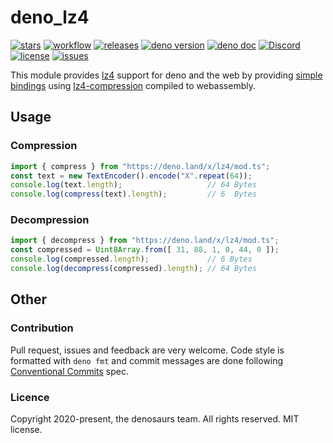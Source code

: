 # deno_lz4

[![stars](https://img.shields.io/github/stars/denosaurs/deno_lz4)](https://github.com/denosaurs/deno_lz4/stargazers)
[![workflow](https://img.shields.io/github/workflow/status/denosaurs/deno_lz4/ci)](https://github.com/denosaurs/deno_lz4/actions)
[![releases](https://img.shields.io/github/v/release/denosaurs/deno_lz4)](https://github.com/denosaurs/deno_lz4/releases/latest/)
[![deno version](https://img.shields.io/badge/deno-^1.0.2-informational)](https://github.com/denoland/deno)
[![deno doc](https://img.shields.io/badge/deno-doc-informational)](https://doc.deno.land/https/deno.land/x/deno_lz4/mod.ts)
[![Discord](https://img.shields.io/discord/713043818806509608)](https://discord.gg/shHG8vg)
[![license](https://img.shields.io/github/license/denosaurs/deno_lz4)](https://github.com/denosaurs/deno_lz4/blob/master/LICENSE)
[![issues](https://img.shields.io/github/issues/denosaurs/deno_lz4)](https://github.com/denosaurs/deno_lz4/issues)

This module provides [lz4](https://en.wikipedia.org/wiki/LZ4_(compression_algorithm)) support for deno and the web by providing [simple bindings](src/lib.rs) using [lz4-compression](https://github.com/johannesvollmer/lz4-compression-rs) compiled to webassembly.

## Usage

### Compression

```ts
import { compress } from "https://deno.land/x/lz4/mod.ts";
const text = new TextEncoder().encode("X".repeat(64));
console.log(text.length);                   // 64 Bytes
console.log(compress(text).length);         // 6  Bytes
```

### Decompression

```ts
import { decompress } from "https://deno.land/x/lz4/mod.ts";
const compressed = Uint8Array.from([ 31, 88, 1, 0, 44, 0 ]);
console.log(compressed.length);             // 6 Bytes
console.log(decompress(compressed).length); // 64 Bytes
```

## Other

### Contribution

Pull request, issues and feedback are very welcome. Code style is formatted with `deno fmt` and commit messages are done following [Conventional Commits](https://www.conventionalcommits.org/en/v1.0.0/) spec.

### Licence

Copyright 2020-present, the denosaurs team. All rights reserved. MIT license.
